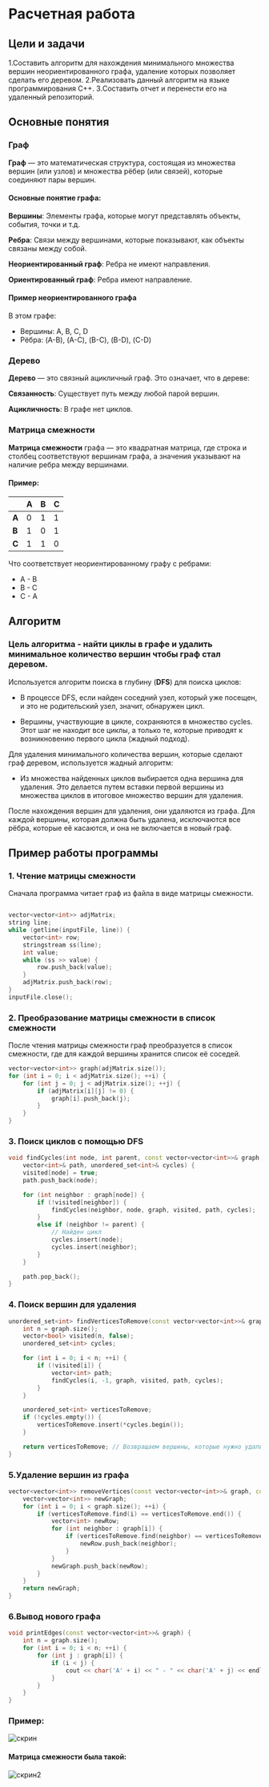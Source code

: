 # Расчетная работа

## Цели и задачи
1.Составить алгоритм для нахождения минимального множества вершин неориентированного графа, удаление которых позволяет сделать его деревом.
2.Реализовать данный алгоритм на языке программирования C++.
3.Составить отчет и перенести его на удаленный репозиторий.
## Основные понятия

### Граф
**Граф** — это математическая структура, состоящая из множества вершин (или узлов) и множества рёбер (или связей), которые соединяют пары вершин.
#### Основные понятие графа:
**Вершины**: Элементы графа, которые могут представлять объекты, события, точки и т.д.

**Ребра**: Связи между вершинами, которые показывают, как объекты связаны между собой.

**Неориентированный граф**: Ребра не имеют направления.

**Ориентированный граф**: Ребра имеют направление.

#### Пример неориентированного графа

В этом графе:
- Вершины: A, B, C, D
- Рёбра: (A-B), (A-C), (B-C), (B-D), (C-D)

### Дерево

**Дерево** — это связный ацикличный граф. Это означает, что в дереве:

**Связанность**: Существует путь между любой парой вершин.

**Ацикличность**: В графе нет циклов.

### Матрица смежности

**Матрица смежности** графа — это квадратная матрица, где строка и столбец соответствуют вершинам графа, а значения указывают на наличие ребра между вершинами.

#### Пример:

|     | **А** | **B** | **C** |
|-----|----|----|----|
| **A** |  0 |  1 |  1 |
| **B** |  1 |  0 |  1 |
| **C** |  1 |  1 |  0 |

Что соответствует неориентированному графу с ребрами:

- A - B
- B - C
- C - A

## Алгоритм

### Цель алгоритма - найти циклы в графе и удалить минимальное количество вершин чтобы граф стал деревом.

Используется алгоритм поиска в глубину (**DFS**) для поиска циклов:

- В процессе DFS, если найден соседний узел, который уже посещен, и это не родительский узел, значит, обнаружен цикл.

- Вершины, участвующие в цикле, сохраняются в множество cycles. Этот шаг не находит все циклы, а только те, которые приводят к возникновению первого цикла (жадный подход).

Для удаления минимального количества вершин, которые сделают граф деревом, используется жадный алгоритм:

- Из множества найденных циклов выбирается одна вершина для удаления. Это делается путем вставки первой вершины из множества циклов в итоговое множество вершин для удаления.

После нахождения вершин для удаления, они удаляются из графа. Для каждой вершины, которая должна быть удалена, исключаются все рёбра, которые её касаются, и она не включается в новый граф.

## Пример работы программы

### 1. Чтение матрицы смежности

Сначала программа читает граф из файла в виде матрицы смежности.

```C++

vector<vector<int>> adjMatrix;
string line;
while (getline(inputFile, line)) {
    vector<int> row;
    stringstream ss(line);
    int value;
    while (ss >> value) {
        row.push_back(value);
    }
    adjMatrix.push_back(row);
}
inputFile.close();

```
### 2. Преобразование матрицы смежности в список смежности

После чтения матрицы смежности граф преобразуется в список смежности, где для каждой вершины хранится список её соседей.

```C++
vector<vector<int>> graph(adjMatrix.size());
for (int i = 0; i < adjMatrix.size(); ++i) {
    for (int j = 0; j < adjMatrix.size(); ++j) {
        if (adjMatrix[i][j] != 0) {
            graph[i].push_back(j);
        }
    }
}
```

### 3. Поиск циклов с помощью DFS

```C++
void findCycles(int node, int parent, const vector<vector<int>>& graph, vector<bool>& visited,
    vector<int>& path, unordered_set<int>& cycles) {
    visited[node] = true;
    path.push_back(node);

    for (int neighbor : graph[node]) {
        if (!visited[neighbor]) {
            findCycles(neighbor, node, graph, visited, path, cycles);
        }
        else if (neighbor != parent) {
            // Найден цикл
            cycles.insert(node);
            cycles.insert(neighbor);
        }
    }

    path.pop_back();
}
```

### 4. Поиск вершин для удаления
```C++
unordered_set<int> findVerticesToRemove(const vector<vector<int>>& graph) {
    int n = graph.size();
    vector<bool> visited(n, false);
    unordered_set<int> cycles;

    for (int i = 0; i < n; ++i) {
        if (!visited[i]) {
            vector<int> path;
            findCycles(i, -1, graph, visited, path, cycles);
        }
    }

    unordered_set<int> verticesToRemove;
    if (!cycles.empty()) {
        verticesToRemove.insert(*cycles.begin());
    }

    return verticesToRemove; // Возвращаем вершины, которые нужно удалить
}
```

### 5.Удаление вершин из графа
```C++
vector<vector<int>> removeVertices(const vector<vector<int>>& graph, const unordered_set<int>& verticesToRemove) {
    vector<vector<int>> newGraph;
    for (int i = 0; i < graph.size(); ++i) {
        if (verticesToRemove.find(i) == verticesToRemove.end()) {
            vector<int> newRow;
            for (int neighbor : graph[i]) {
                if (verticesToRemove.find(neighbor) == verticesToRemove.end()) {
                    newRow.push_back(neighbor);
                }
            }
            newGraph.push_back(newRow);
        }
    }
    return newGraph;
}
```

### 6.Вывод нового графа
```C++
void printEdges(const vector<vector<int>>& graph) {
    int n = graph.size();
    for (int i = 0; i < n; ++i) {
        for (int j : graph[i]) {
            if (i < j) { 
                cout << char('A' + i) << " - " << char('A' + j) << endl;
            }
        }
    }
}
```
### Пример:
![скрин](https://github.com/jwwo76/RR/blob/main/image1.png)

#### Матрица смежности была такой:
![скрин2](image.png)



